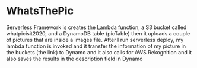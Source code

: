 # WhatsThePic
 Serverless Framework is creates the Lambda function, a S3 bucket called whatpicisit2020, and a DynamoDB table (picTable) then it uploads a couple of pictures that are inside a images file. After I run serverless deploy, my lambda function is invoked and it transfer the information of my picture in the buckets (the link) to Dynamo and it also calls for AWS Rekognition and it also saves the results in the description field in Dynamo
